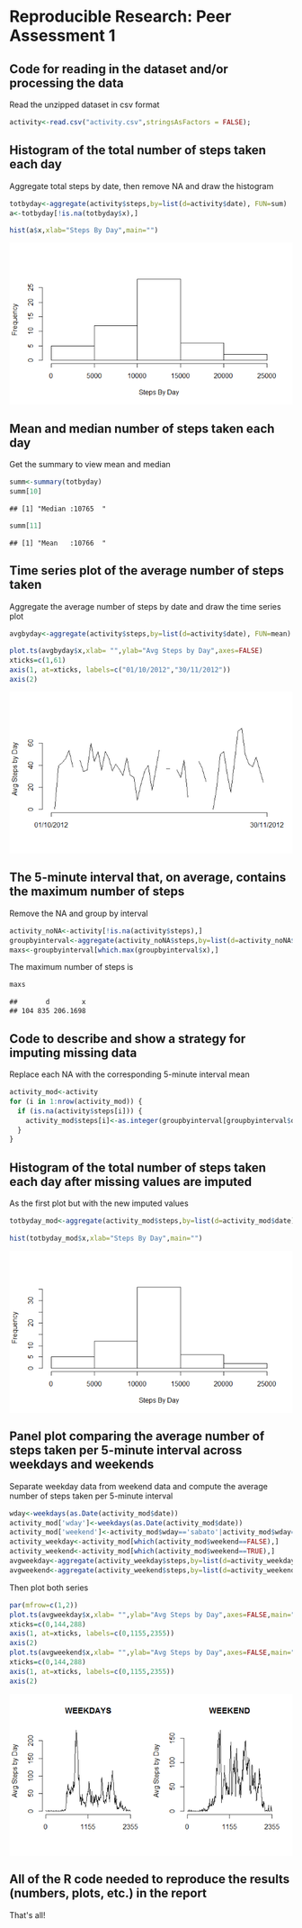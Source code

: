 # Reproducible Research: Peer Assessment 1


## Code for reading in the dataset and/or processing the data

Read the unzipped dataset in csv format

```r
activity<-read.csv("activity.csv",stringsAsFactors = FALSE);
```
## Histogram of the total number of steps taken each day

Aggregate total steps by date, then remove NA and draw the histogram


```r
totbyday<-aggregate(activity$steps,by=list(d=activity$date), FUN=sum)
a<-totbyday[!is.na(totbyday$x),]
```

```r
hist(a$x,xlab="Steps By Day",main="")
```

<img src="PA1_template_files/figure-html/unnamed-chunk-3-1.png" style="display: block; margin: auto;" />

## Mean and median number of steps taken each day

Get the summary to view mean and median


```r
summ<-summary(totbyday)
summ[10]
```

```
## [1] "Median :10765  "
```

```r
summ[11]
```

```
## [1] "Mean   :10766  "
```

## Time series plot of the average number of steps taken

Aggregate the average number of steps by date and draw the time series plot


```r
avgbyday<-aggregate(activity$steps,by=list(d=activity$date), FUN=mean)
```

```r
plot.ts(avgbyday$x,xlab= "",ylab="Avg Steps by Day",axes=FALSE)
xticks=c(1,61)
axis(1, at=xticks, labels=c("01/10/2012","30/11/2012"))
axis(2)
```

<img src="PA1_template_files/figure-html/unnamed-chunk-6-1.png" style="display: block; margin: auto;" />

## The 5-minute interval that, on average, contains the maximum number of steps

Remove the NA and group by interval

```r
activity_noNA<-activity[!is.na(activity$steps),]
groupbyinterval<-aggregate(activity_noNA$steps,by=list(d=activity_noNA$interval), FUN=mean)
maxs<-groupbyinterval[which.max(groupbyinterval$x),]
```

The maximum number of steps is

```r
maxs
```

```
##       d        x
## 104 835 206.1698
```

## Code to describe and show a strategy for imputing missing data

Replace each NA with the corresponding 5-minute interval mean

```r
activity_mod<-activity
for (i in 1:nrow(activity_mod)) {
  if (is.na(activity$steps[i])) {
    activity_mod$steps[i]<-as.integer(groupbyinterval[groupbyinterval$d==activity_mod$interval[i],][2])
  }
}
```

## Histogram of the total number of steps taken each day after missing values are imputed

As the first plot but with the new imputed values

```r
totbyday_mod<-aggregate(activity_mod$steps,by=list(d=activity_mod$date), FUN=sum)
```

```r
hist(totbyday_mod$x,xlab="Steps By Day",main="")
```

<img src="PA1_template_files/figure-html/unnamed-chunk-11-1.png" style="display: block; margin: auto;" />

## Panel plot comparing the average number of steps taken per 5-minute interval across weekdays and weekends

Separate weekday data from weekend data and compute the average number of steps taken per 5-minute interval


```r
wday<-weekdays(as.Date(activity_mod$date))
activity_mod['wday']<-weekdays(as.Date(activity_mod$date))
activity_mod['weekend']<-activity_mod$wday=='sabato'|activity_mod$wday=='domenica'
activity_weekday<-activity_mod[which(activity_mod$weekend==FALSE),]
activity_weekend<-activity_mod[which(activity_mod$weekend==TRUE),]
avgweekday<-aggregate(activity_weekday$steps,by=list(d=activity_weekday$interval), FUN=mean)
avgweekend<-aggregate(activity_weekend$steps,by=list(d=activity_weekend$interval), FUN=mean)
```

Then plot both series


```r
par(mfrow=c(1,2))
plot.ts(avgweekday$x,xlab= "",ylab="Avg Steps by Day",axes=FALSE,main="WEEKDAYS")
xticks=c(0,144,288)
axis(1, at=xticks, labels=c(0,1155,2355))
axis(2)
plot.ts(avgweekend$x,xlab= "",ylab="Avg Steps by Day",axes=FALSE,main="WEEKEND")
xticks=c(0,144,288)
axis(1, at=xticks, labels=c(0,1155,2355))
axis(2)
```

<img src="PA1_template_files/figure-html/unnamed-chunk-13-1.png" style="display: block; margin: auto;" />

## All of the R code needed to reproduce the results (numbers, plots, etc.) in the report

That's all!
